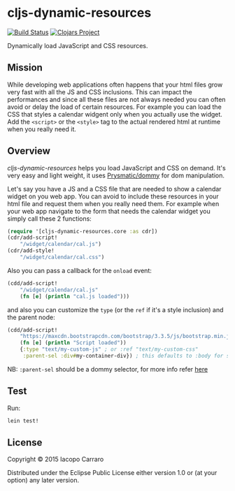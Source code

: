 # cljs-dynamic-resources
[![Build Status](https://travis-ci.org/bago2k4/cljs-dynamic-resources.svg?branch=master)](https://travis-ci.org/bago2k4/cljs-dynamic-resources)
[![Clojars Project](http://clojars.org/org.clojure.bago/cljs-dynamic-resources/latest-version.svg)](http://clojars.org/org.clojure.bago/cljs-dynamic-resources)

Dynamically load JavaScript and CSS resources.

## Mission

While developing web applications often happens that your html files grow very fast with all the JS and CSS inclusions.
This can impact the performances and since all these files are not always needed you can often avoid or delay the load of certain resources.
For example you can load the CSS that styles a calendar widgent only when you actually use the widget.
Add the `<script>` or the `<style>` tag to the actual rendered html at runtime when you really need it.

## Overview

*cljs-dynamic-resources* helps you load JavaScript and CSS on demand. It's very easy and light weight, it uses [Prysmatic/dommy](https://github.com/Prismatic/dommy) for dom manipulation.

Let's say you have a JS and a CSS file that are needed to show a calendar widget on you web app.
You can avoid to include these resources in your html file and request them when you really need them.
For example when your web app navigate to the form that needs the calendar widget you simply call these 2 functions:

```clojure
(require '[cljs-dynamic-resources.core :as cdr])
(cdr/add-script!
    "/widget/calendar/cal.js")
(cdr/add-style!
    "/widget/calendar/cal.css")
```

Also you can pass a callback for the `onload` event:

```clojure
(cdd/add-script!
    "/widget/calendar/cal.js"
    (fn [e] (println "cal.js loaded")))
```

and also you can customize the `type` (or the `ref` if it's a style inclusion) and the parent node:

```clojure
(cdd/add-script!
    "https://maxcdn.bootstrapcdn.com/bootstrap/3.3.5/js/bootstrap.min.js"
    (fn [e] (println "Script loaded"))
    {:type "text/my-custom-js" ; or :ref "text/my-custom-css"
     :parent-sel :div#my-container-div}) ; this defaults to :body for scripts and to :head for styles
```

NB: `:parent-sel` should be a dommy selector, for more info refer [here](https://github.com/Prismatic/dommy)

## Test

Run:

```clojure
lein test!
```

## License

Copyright © 2015 Iacopo Carraro

Distributed under the Eclipse Public License either version 1.0 or (at your option) any later version.
